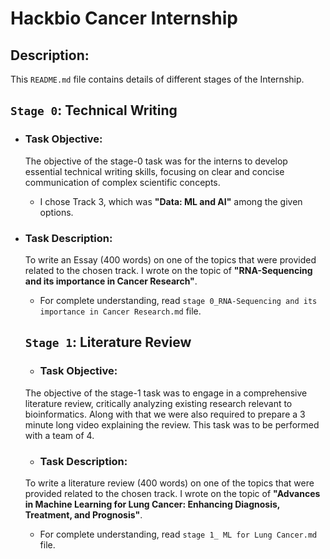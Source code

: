 # **Hackbio Cancer Internship**

## Description:
This `README.md` file contains details of different stages of the Internship.

## **`Stage 0`: Technical Writing**
+ ### Task Objective: 
  The objective of the stage-0 task was for the interns to develop essential technical writing skills, focusing on clear and concise communication of complex scientific concepts.
    - I chose Track 3, which was **"Data: ML and AI"** among the given options.
  
+ ### Task Description:
  To write an Essay (400 words) on one of the topics that were provided related to the chosen track. I wrote on the topic of **"RNA-Sequencing and its importance in Cancer Research"**.
    - For complete understanding, read `stage 0_RNA-Sequencing and its importance in Cancer Research.md` file.

  ## **`Stage 1`: Literature Review**
  + ### Task Objective: 
  The objective of the stage-1 task was to engage in a comprehensive literature review, critically analyzing existing research relevant to bioinformatics. Along with that we were also required to prepare a 3 minute long video explaining the review. This task was to be performed with a team of 4.
  + ### Task Description:
  To write a literature review (400 words) on one of the topics that were provided related to the chosen track. I wrote on the topic of **"Advances in Machine Learning for Lung Cancer: Enhancing Diagnosis, Treatment, and Prognosis"**.
    - For complete understanding, read `stage 1_ ML for Lung Cancer.md` file.

